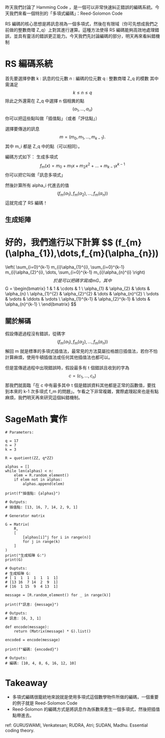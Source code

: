 昨天我們討論了 Hamming Code ，是一個可以非常快速糾正錯誤的編碼系統。今天我們來看一個特別的「多項式編碼」：Reed-Solomon Code

RS 編碼的核心思想是將訊息視為一個多項式，然後在有限域（你可先想成我們之前做的整數商環 Z_q）上對其進行運算。這種方法使得 RS 編碼能夠高效地處理錯誤，並具有靈活的錯誤更正能力。今天我們先討論編碼的部分，明天再來看糾錯機制

# RS 編碼系統
首先要選擇參數
k : 訊息的位元數
n : 編碼的位元數
q : 整數商環 Z_q 的模數
其中需滿足
$$
k\leq n\leq q
$$
除此之外還需在 Z_q 中選擇 n 個相異的點
$$
(\alpha_{1},\dots,\alpha_{n})
$$
你可以把這些點叫做「插值點」（或者「評估點」）


選擇要傳送的訊息
$$
m = (m_{0},m_{1},\dots,m_{k-1}).
$$
其中 m_i 都是 Z_q 中的點（可以相同）。

編碼方式如下：
生成多項式
$$
f_{m}(x) = m_{0}+m_{1}x+m_{2}x^{2}+\dots+m_{k-1}x^{k-1}
$$
你可以把它叫做「訊息多項式」

然後計算所有 alpha_i 代進去的值
$$
(f_{m}(\alpha_{1}),f_{m}(\alpha_{2}),\dots,f_{m}(\alpha_{n}))
$$
這就完成了 RS 編碼！

## 生成矩陣
好的，我們進行以下計算
$$
(f_{m}(\alpha_{1}),\dots,f_{m}(\alpha_{n}))
= 
\left( \sum_{i=0}^{k-1} m_{i}\alpha_{1}^{i},
\sum_{i=0}^{k-1} m_{i}\alpha_{2}^{i},
\dots,
\sum_{i=0}^{k-1} m_{i}\alpha_{n}^{i} \right)
$$
於是可以把碼字寫成 mG ，其中
$$
G = 
\begin{bmatrix}
1  & 1 & \cdots & 1 \\
\alpha_{1} & \alpha_{2} & \dots & \alpha_{n} \\
\alpha_{1}^{2} & \alpha_{2}^{2} & \dots & \alpha_{n}^{2} \\
 \vdots & \vdots & \ddots & \vdots \\
\alpha_{1}^{k-1} & \alpha_{2}^{k-1} & \dots & \alpha_{n}^{k-1} \\
\end{bmatrix}
$$


## 關於解碼

假設傳遞過程沒有錯誤，從碼字 
$$
(f_{m}(\alpha_{1}),f_{m}(\alpha_{2}),\dots,f_{m}(\alpha_{n}))
$$
解回 m 就是標準的多項式插值法，最常見的方法莫屬拉格朗日插值法，若你不怕計算麻煩，使用牛頓插值法或任何其他插值法也都可以。

但是當傳遞過程中出現錯誤時，假設最多有 t 個錯誤且收到的字為
$$
c = (c_{1},\dots,c_{n})
$$
那我們就面臨「在 c 中有最多其中 t 個是錯誤資料其他都是正常的函數值，要找到本來的 k-1 次多項式 f_m 的問題」。乍看之下非常複雜，實際處理起來也是有點麻煩，我們明天再來研究這個糾錯機制。


# SageMath 實作

```
# Parameters:

q = 17
n = 7
k = 3

R = quotient(ZZ, q*ZZ)

alphas = []
while len(alphas) < n:
    elem = R.random_element()
    if elem not in alphas:
        alphas.append(elem)

print(f"插值點: {alphas}")

# Outputs:
# 插值點: [13, 16, 7, 14, 2, 9, 1]
```

```
# Generator matrix

G = Matrix(
    R,
    [
        [alphas[i]^j for i in range(n)]
        for j in range(k)
    ]
)
print("生成矩陣 G:")
print(G)

# Ouptuts:
# 生成矩陣 G:
# [ 1  1  1  1  1  1  1]
# [13 16  7 14  2  9  1]
# [16  1 15  9  4 13  1]
```


```
message = [R.random_element() for _ in range(k)]

print(f"訊息: {message}")

# Outputs:
# 訊息: [6, 3, 1]
```

```
def encode(message):
    return (Matrix(message) * G).list()

encoded = encode(message)

print(f"編碼: {encoded}")

# Outputs:
# 編碼: [10, 4, 8, 6, 16, 12, 10]
```

# Takeaway
- 多項式編碼很籠統地來說就是使用多項式這個數學物件所做的編碼，一個重要的例子就是 Reed-Solomon Code
- Reed-Solomon 的編碼方式是將訊息作為係數來產生一個多項式，然後把插值點帶進去。


ref:
GURUSWAMI, Venkatesan; RUDRA, Atri; SUDAN, Madhu. Essential coding theory.